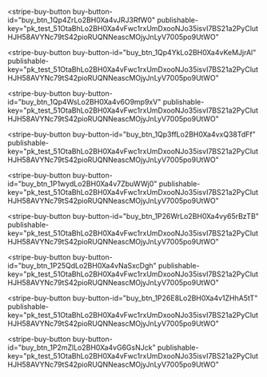 <script async
  src="https://js.stripe.com/v3/buy-button.js">
</script>

<stripe-buy-button
  buy-button-id="buy_btn_1Qp4ZrLo2BH0Xa4vJRJ3RfW0"
  publishable-key="pk_test_51OtaBhLo2BH0Xa4vFwc1rxUmDxooNJo35isvI7BS21a2PyClutHJH58AVYNc79tS42pioRUQNNeascMOjyJnLyV7005po9UtWO"
>
</stripe-buy-button>
<script async
  src="https://js.stripe.com/v3/buy-button.js">
</script>

<stripe-buy-button
  buy-button-id="buy_btn_1Qp4YkLo2BH0Xa4vKeMJjrAl"
  publishable-key="pk_test_51OtaBhLo2BH0Xa4vFwc1rxUmDxooNJo35isvI7BS21a2PyClutHJH58AVYNc79tS42pioRUQNNeascMOjyJnLyV7005po9UtWO"
>
</stripe-buy-button>
<script async
  src="https://js.stripe.com/v3/buy-button.js">
</script>

<stripe-buy-button
  buy-button-id="buy_btn_1Qp4WsLo2BH0Xa4v6O9mp9xV"
  publishable-key="pk_test_51OtaBhLo2BH0Xa4vFwc1rxUmDxooNJo35isvI7BS21a2PyClutHJH58AVYNc79tS42pioRUQNNeascMOjyJnLyV7005po9UtWO"
>
</stripe-buy-button>
<script async
  src="https://js.stripe.com/v3/buy-button.js">
</script>

<stripe-buy-button
  buy-button-id="buy_btn_1Qp3ffLo2BH0Xa4vxQ38TdFf"
  publishable-key="pk_test_51OtaBhLo2BH0Xa4vFwc1rxUmDxooNJo35isvI7BS21a2PyClutHJH58AVYNc79tS42pioRUQNNeascMOjyJnLyV7005po9UtWO"
>

</stripe-buy-button>

<script async
  src="https://js.stripe.com/v3/buy-button.js">
</script>

<stripe-buy-button
  buy-button-id="buy_btn_1P1wydLo2BH0Xa4v7ZbuWWj0"
  publishable-key="pk_test_51OtaBhLo2BH0Xa4vFwc1rxUmDxooNJo35isvI7BS21a2PyClutHJH58AVYNc79tS42pioRUQNNeascMOjyJnLyV7005po9UtWO"
>
</stripe-buy-button>

<script async
  src="https://js.stripe.com/v3/buy-button.js">
</script>

<stripe-buy-button
  buy-button-id="buy_btn_1P26WrLo2BH0Xa4vy65rBzTB"
  publishable-key="pk_test_51OtaBhLo2BH0Xa4vFwc1rxUmDxooNJo35isvI7BS21a2PyClutHJH58AVYNc79tS42pioRUQNNeascMOjyJnLyV7005po9UtWO"
>
</stripe-buy-button>

<stripe-buy-button
  buy-button-id="buy_btn_1P25QdLo2BH0Xa4vNaSxcDgh"
  publishable-key="pk_test_51OtaBhLo2BH0Xa4vFwc1rxUmDxooNJo35isvI7BS21a2PyClutHJH58AVYNc79tS42pioRUQNNeascMOjyJnLyV7005po9UtWO"
>
</stripe-buy-button>

<script async
  src="https://js.stripe.com/v3/buy-button.js">
</script>

<stripe-buy-button
  buy-button-id="buy_btn_1P26E8Lo2BH0Xa4v1ZHhA5tT"
  publishable-key="pk_test_51OtaBhLo2BH0Xa4vFwc1rxUmDxooNJo35isvI7BS21a2PyClutHJH58AVYNc79tS42pioRUQNNeascMOjyJnLyV7005po9UtWO"
>
</stripe-buy-button>

<script async
  src="https://js.stripe.com/v3/buy-button.js">
</script>

<stripe-buy-button
  buy-button-id="buy_btn_1P2mZlLo2BH0Xa4vG6GsNJck"
  publishable-key="pk_test_51OtaBhLo2BH0Xa4vFwc1rxUmDxooNJo35isvI7BS21a2PyClutHJH58AVYNc79tS42pioRUQNNeascMOjyJnLyV7005po9UtWO"
>
</stripe-buy-button>

<script async src="https://js.stripe.com/v3/pricing-table.js"></script>
<stripe-pricing-table pricing-table-id="prctbl_1P1w9MLo2BH0Xa4vTufUGGkJ"
publishable-key="pk_test_51OtaBhLo2BH0Xa4vFwc1rxUmDxooNJo35isvI7BS21a2PyClutHJH58AVYNc79tS42pioRUQNNeascMOjyJnLyV7005po9UtWO">
</stripe-pricing-table>
